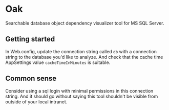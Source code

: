 

# Oak

Searchable database object dependency visualizer tool for MS SQL Server.

## Getting started

In Web.config, update the connection string called `db` with a connection string to the database you'd like to analyze. And check that the cache time AppSettings value `cacheTimeInMinutes` is suitable.

## Common sense

Consider using a sql login with minimal permissions in this connection string. And it should go without saying this tool shouldn't be visible from outside of your local intranet.
